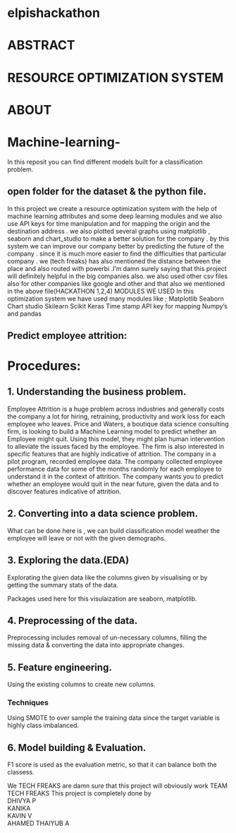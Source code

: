 # elpishackathon
 # ABSTRACT
# RESOURCE OPTIMIZATION SYSTEM
# ABOUT
# Machine-learning-
In this reposit you can find different models built for a classification problem.


## open folder for the dataset & the python file. 
In this project we create a resource optimization system with the help 
of machine learning attributes and some deep learning modules and 
we also use API keys for time manipulation and for mapping the origin 
and the destination address . we also plotted several graphs using 
matplotlib , seaborn and chart_studio to make a better solution for 
the company . by this system we can improve our company better by 
predicting the future of the company . since it is much more easier to 
find the difficulties that particular company . we (tech freaks) has also 
mentioned the distance between the place and also routed with 
powerbi .I’m damn surely saying that this project will definitely 
helpful in the big companies also. we also used other csv files also for other companies like  google and other and that also we mentioned in the above file(HACKATHON 1,2,4) 
MODULES WE USED
In this optimization system we have used many modules like ;
Matplotlib
Seaborn
Chart studio
Skilearn 
Scikit
Keras
Time stamp
API key for mapping 
Numpy’s and pandas
## Predict employee attrition:

# Procedures: 

## 1. Understanding the business problem. 

Employee Attrition is a huge problem across industries and generally costs the company a lot for
hiring, retraining, productivity and work loss for each employee who leaves. Price and Waters, a
boutique data science consulting firm, is looking to build a Machine Learning model to predict
whether an Employee might quit. Using this model, they might plan human intervention to alleviate
the issues faced by the employee. The firm is also interested in specific features that are highly
indicative of attrition.
The company in a pilot program, recorded employee data. The company collected employee
performance data for some of the months randomly for each employee to understand it in the context of attrition.
The company wants you to predict whether an employee would quit in the near future, given the data and to discover features
indicative of attrition.


## 2. Converting into a data science problem. 

What can be done here is , we can build classification model weather the employee will leave or not with the given demographs.

## 3. Exploring the data.(EDA)

Explorating the given data like  the columns given by visualising or by getting the summary stats of the data.

Packages used here for this visulaization are seaborn, matplotlib. 

## 4. Preprocessing of the data. 

Preprocessing includes removal of un-necessary columns, filling the missing data & converting the data into appropriate changes.

## 5. Feature engineering. 

Using the existing columns to create new columns. 


### Techniques 

Using SMOTE to over sample the training data since the target variable is highly class imbalanced. 

## 6. Model building & Evaluation.

F1 score is used as the evaluation metric, so that it can balance both the classess. 




We TECH FREAKS are damn sure that this project will obviously
work
TEAM TECH 
FREAKS
This project is 
completely done by <br>
DHIVYA P<br>
KANIKA<br> 
KAVIN V<br>
AHAMED THAIYUB A<br>

